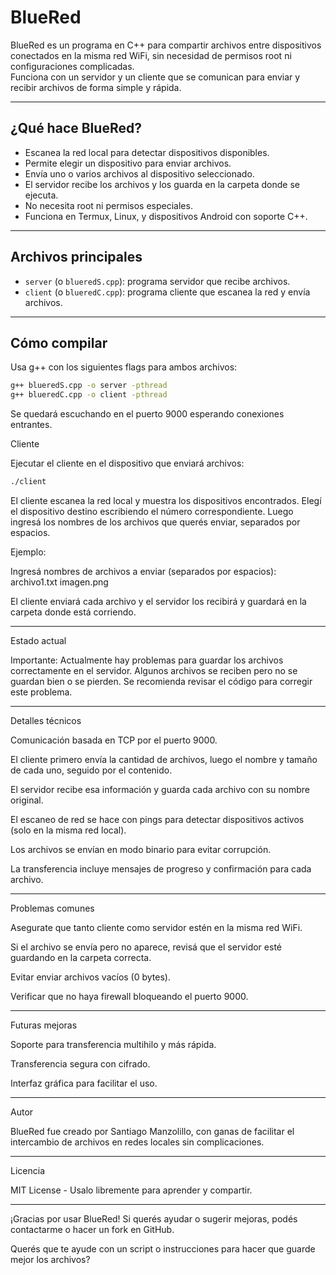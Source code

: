 # BlueRed

BlueRed es un programa en C++ para compartir archivos entre dispositivos conectados en la misma red WiFi, sin necesidad de permisos root ni configuraciones complicadas.  
Funciona con un servidor y un cliente que se comunican para enviar y recibir archivos de forma simple y rápida.

---

## ¿Qué hace BlueRed?

- Escanea la red local para detectar dispositivos disponibles.  
- Permite elegir un dispositivo para enviar archivos.  
- Envía uno o varios archivos al dispositivo seleccionado.  
- El servidor recibe los archivos y los guarda en la carpeta donde se ejecuta.  
- No necesita root ni permisos especiales.  
- Funciona en Termux, Linux, y dispositivos Android con soporte C++.

---

## Archivos principales

- `server` (o `blueredS.cpp`): programa servidor que recibe archivos.  
- `client` (o `blueredC.cpp`): programa cliente que escanea la red y envía archivos.

---

## Cómo compilar

Usa g++ con los siguientes flags para ambos archivos:

```bash
g++ blueredS.cpp -o server -pthread
g++ blueredC.cpp -o client -pthread
```
Se quedará escuchando en el puerto 9000 esperando conexiones entrantes.

Cliente

Ejecutar el cliente en el dispositivo que enviará archivos:
```bash
./client
```
El cliente escanea la red local y muestra los dispositivos encontrados.
Elegí el dispositivo destino escribiendo el número correspondiente.
Luego ingresá los nombres de los archivos que querés enviar, separados por espacios.

Ejemplo:

Ingresá nombres de archivos a enviar (separados por espacios): archivo1.txt imagen.png

El cliente enviará cada archivo y el servidor los recibirá y guardará en la carpeta donde está corriendo.


---

Estado actual

Importante: Actualmente hay problemas para guardar los archivos correctamente en el servidor.
Algunos archivos se reciben pero no se guardan bien o se pierden.
Se recomienda revisar el código para corregir este problema.


---

Detalles técnicos

Comunicación basada en TCP por el puerto 9000.

El cliente primero envía la cantidad de archivos, luego el nombre y tamaño de cada uno, seguido por el contenido.

El servidor recibe esa información y guarda cada archivo con su nombre original.

El escaneo de red se hace con pings para detectar dispositivos activos (solo en la misma red local).

Los archivos se envían en modo binario para evitar corrupción.

La transferencia incluye mensajes de progreso y confirmación para cada archivo.



---

Problemas comunes

Asegurate que tanto cliente como servidor estén en la misma red WiFi.

Si el archivo se envía pero no aparece, revisá que el servidor esté guardando en la carpeta correcta.

Evitar enviar archivos vacíos (0 bytes).

Verificar que no haya firewall bloqueando el puerto 9000.



---

Futuras mejoras

Soporte para transferencia multihilo y más rápida.

Transferencia segura con cifrado.

Interfaz gráfica para facilitar el uso.



---

Autor

BlueRed fue creado por Santiago Manzolillo, con ganas de facilitar el intercambio de archivos en redes locales sin complicaciones.


---

Licencia

MIT License - Usalo libremente para aprender y compartir.


---

¡Gracias por usar BlueRed!
Si querés ayudar o sugerir mejoras, podés contactarme o hacer un fork en GitHub.

Querés que te ayude con un script o instrucciones para hacer que guarde mejor los archivos?

